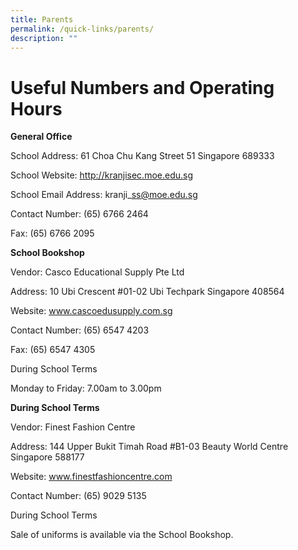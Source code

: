 ```yaml
---
title: Parents
permalink: /quick-links/parents/
description: ""
---
```

# Useful Numbers and Operating Hours
**General Office**

School Address: 61 Choa Chu Kang Street 51 Singapore 689333

School Website: http://kranjisec.moe.edu.sg

School Email Address: kranji\_ss@moe.edu.sg

Contact Number: (65) 6766 2464

Fax: (65) 6766 2095

**School Bookshop**

Vendor: Casco Educational Supply Pte Ltd

Address: 10 Ubi Crescent #01-02 Ubi Techpark Singapore 408564

Website: www.cascoedusupply.com.sg

Contact Number: (65) 6547 4203

Fax: (65) 6547 4305

During School Terms

Monday to Friday: 7.00am to 3.00pm

**During School Terms**

Vendor: Finest Fashion Centre

Address: 144 Upper Bukit Timah Road #B1-03 Beauty World Centre Singapore 588177

Website: www.finestfashioncentre.com

Contact Number: (65) 9029 5135

During School Terms

Sale of uniforms is available via the School Bookshop.

